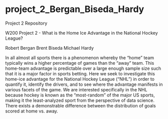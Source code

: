 # project_2_Bergan_Biseda_Hardy
Project 2 Repository

W200 Project 2 - What is the Home Ice Advantage in the National Hockey League?

Robert Bergan
Brent Biseda
Michael Hardy

In all almost all sports there is a phenomenon whereby the “home” team typically wins a higher percentage of games than the “away” team. This home-team advantage is predictable over a large enough sample size such that it is a major factor in sports betting. Here we seek to investigate this home-ice advantage for the National Hockey League (“NHL”) in order to quantify it, identify the drivers, and to see where the advantage manifests in various facets of the game. We are interested specifically in the NHL because hockey is known as the “most-random” of the major US sports, making it the least-analyzed sport from the perspective of data science.  There exists a demonstrable difference between the distribution of goals scored at home vs. away.

